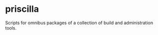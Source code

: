 priscilla
=========

Scripts for omnibus packages of a collection of build and administration tools.
